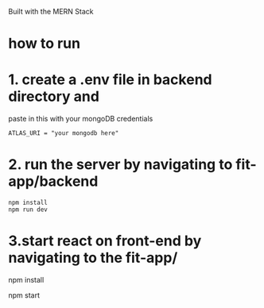 Built with the MERN Stack

# how to run
# 1. create a .env file in backend directory and 
   paste in this with your mongoDB credentials

    ATLAS_URI = "your mongodb here"

# 2. run the server by navigating to fit-app/backend
    npm install 
    npm run dev

# 3.start react on front-end by navigating to the fit-app/

   npm install 
   
   npm start